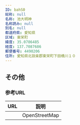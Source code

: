 ```yaml
---
ID: bahS0
総称: null
名称: 池大明神
名称読み: null
別名: null
都道府県: 愛知県
区域: 東栄町
緯度: 35.0786485
経度: 137.7087686
郵便番号: 4490206
住所: 愛知県北設楽郡東栄町下田橋川１０
---
```


## その他

### 参考URL

| URL | 説明          |
| --- | ------------- |
|     | OpenStreetMap |
